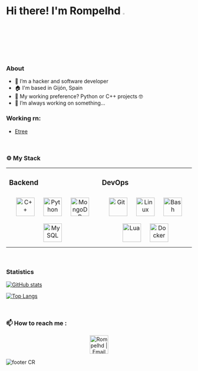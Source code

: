 # Hi there! I'm Rompelhd <img src="https://media.giphy.com/media/hvRJCLFzcasrR4ia7z/giphy.gif" width="3%">

### About
- 🦾 I’m a hacker and software developer
- 🏠 I'm based in Gijón, Spain
- 🤔 My working preference? Python or C++ projects 🤓
- 🤖 I’m always working on something...</a>


### Working rn:
- [Etree](https://github.com/rompelhd/Etree)

<br>

### <b>⚙️ My Stack</b>

<table><tr><td valign="top" width="33%">
  
### Backend
<div align="center">
<a href="https://es.wikipedia.org/wiki/C%2B%2B" target="_blank"><img style="margin: 10px" src="https://upload.wikimedia.org/wikipedia/commons/thumb/1/18/ISO_C%2B%2B_Logo.svg/800px-ISO_C%2B%2B_Logo.svg.png" alt="C++" height="50" /></a> 
<a href="https://www.python.org/" target="_blank"><img style="margin: 10px" src="https://upload.wikimedia.org/wikipedia/commons/thumb/c/c3/Python-logo-notext.svg/1024px-Python-logo-notext.svg.png" alt="Python" height="50" /></a>  
<a href="https://www.mongodb.com/" target="_blank"><img style="margin: 10px" src="https://profilinator.rishav.dev/skills-assets/mongodb-original-wordmark.svg" alt="MongoDB" height="50" /></a>  
<a href="https://www.mysql.com/" target="_blank"><img style="margin: 10px" src="https://profilinator.rishav.dev/skills-assets/mysql-original-wordmark.svg" alt="MySQL" height="50" /></a>  
</div>

</td><td valign="top" width="33%">

### DevOps
<div align="center">
<a href="https://github.com/" target="_blank"><img style="margin: 10px" src="https://profilinator.rishav.dev/skills-assets/git-scm-icon.svg" alt="Git" height="50" /></a>  
<a href="https://www.linux.org/" target="_blank"><img style="margin: 10px" src="https://profilinator.rishav.dev/skills-assets/linux-original.svg" alt="Linux" height="50" /></a>  
<a href="https://es.wikipedia.org/wiki/Bash" target="_blank"><img style="margin: 10px" src="https://upload.wikimedia.org/wikipedia/commons/thumb/8/82/Gnu-bash-logo.svg/1920px-Gnu-bash-logo.svg.png" alt="Bash" height="50" /></a>
<a href="https://www.lua.org/" target="_blank"><img style="margin: 10px" src="https://upload.wikimedia.org/wikipedia/commons/thumb/c/cf/Lua-Logo.svg/128px-Lua-Logo.svg.png" alt="Lua" height="50" /></a>
<a href="https://www.docker.com/" target="_blank"><img style="margin: 10px" src="https://profilinator.rishav.dev/skills-assets/docker-original-wordmark.svg" alt="Docker" height="50" /></a> 
</div>
</td></tr></table>

<br>

### Statistics

[![GitHub stats](https://github-readme-stats.vercel.app/api?username=rompelhd&count_private=true&show_icons=true&theme=monokai&borde_radius=50)](https://github.com/anuraghazra/github-readme-stats)

[![Top Langs](https://github-readme-stats.vercel.app/api/top-langs/?username=rompelhd&layout=compact&theme=monokai)](https://github.com/anuraghazra/github-readme-stats)

<br>

### 📫 How to reach me :

<p align="center">
    <a href="mailto:rompelxd@gmail.com">
        <img alt="Rompelhd | Email" width="50px" height="50px" src="https://upload.wikimedia.org/wikipedia/commons/7/7e/Gmail_icon_%282020%29.svg" />
    </a>
</p>

![footer CR](https://capsule-render.vercel.app/api?type=waving&color=gradient&customColorList=1&height=90&section=footer)

